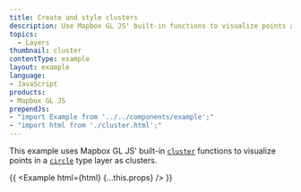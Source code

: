 ```yaml
---
title: Create and style clusters
description: Use Mapbox GL JS' built-in functions to visualize points as clusters.
topics:
  - Layers
thumbnail: cluster
contentType: example
layout: example
language:
- JavaScript
products:
- Mapbox GL JS
prependJs:
- "import Example from '../../components/example';"
- "import html from './cluster.html';"
---
```


This example uses Mapbox GL JS' built-in [`cluster`](https://docs.mapbox.com/mapbox-gl-js/style-spec/sources/#geojson-cluster) functions to visualize points in a [`circle`](https://docs.mapbox.com/mapbox-gl-js/style-spec/layers/#circle) type layer as clusters.

{{ <Example html={html} {...this.props} /> }}
